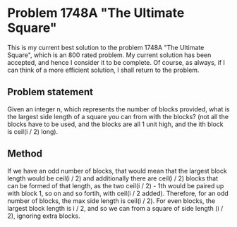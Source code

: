 # Problem 1748A "The Ultimate Square"

This is my current best solution to the problem 1748A "The Ultimate Square", which is an 800 rated problem. My current solution has been accepted, and hence I consider it to be complete. Of course, as always, if I can think of a more efficient solution, I shall return to the problem. 

## Problem statement
Given an integer n, which represents the number of blocks provided, what is the largest side length of a square you can from with the blocks? (not all the blocks have to be used, and the blocks are all 1 unit high, and the ith block is ceil(i / 2) long).

## Method
If we have an odd number of blocks, that would mean that the largest block length would be ceil(i / 2) and additionally there are ceil(i / 2) blocks that can be formed of that length, as the two ceil(i / 2) - 1th would be paired up with block 1, so on and so fortih, with ceil(i / 2 added). Therefore, for an odd number of blocks, the max side length is ceil(i / 2). For even blocks, the largest block length is i / 2, and so we can from a square of side length (i / 2), ignoring extra blocks.